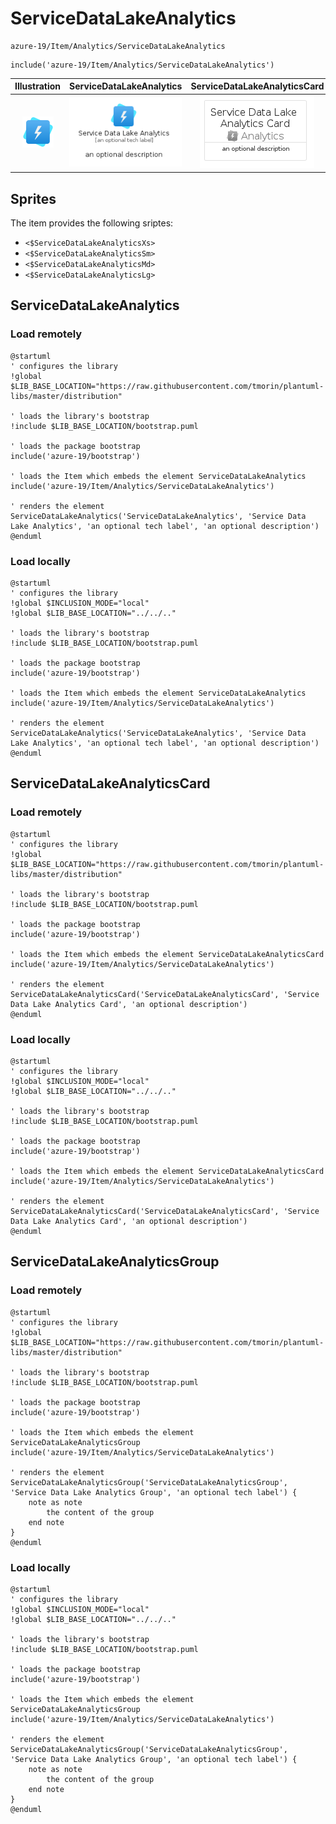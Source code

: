# ServiceDataLakeAnalytics


```text
azure-19/Item/Analytics/ServiceDataLakeAnalytics
```

```text
include('azure-19/Item/Analytics/ServiceDataLakeAnalytics')
```



| Illustration | ServiceDataLakeAnalytics | ServiceDataLakeAnalyticsCard | ServiceDataLakeAnalyticsGroup |
| :---: | :---: | :---: | :---: |
| ![illustration for Illustration](../../../azure-19/Item/Analytics/ServiceDataLakeAnalytics.png) | ![illustration for ServiceDataLakeAnalytics](../../../azure-19/Item/Analytics/ServiceDataLakeAnalytics.Local.png) | ![illustration for ServiceDataLakeAnalyticsCard](../../../azure-19/Item/Analytics/ServiceDataLakeAnalyticsCard.Local.png) | ![illustration for ServiceDataLakeAnalyticsGroup](../../../azure-19/Item/Analytics/ServiceDataLakeAnalyticsGroup.Local.png) |



## Sprites
The item provides the following sriptes:

- `<$ServiceDataLakeAnalyticsXs>`
- `<$ServiceDataLakeAnalyticsSm>`
- `<$ServiceDataLakeAnalyticsMd>`
- `<$ServiceDataLakeAnalyticsLg>`





## ServiceDataLakeAnalytics

### Load remotely
```plantuml
@startuml
' configures the library
!global $LIB_BASE_LOCATION="https://raw.githubusercontent.com/tmorin/plantuml-libs/master/distribution"

' loads the library's bootstrap
!include $LIB_BASE_LOCATION/bootstrap.puml

' loads the package bootstrap
include('azure-19/bootstrap')

' loads the Item which embeds the element ServiceDataLakeAnalytics
include('azure-19/Item/Analytics/ServiceDataLakeAnalytics')

' renders the element
ServiceDataLakeAnalytics('ServiceDataLakeAnalytics', 'Service Data Lake Analytics', 'an optional tech label', 'an optional description')
@enduml
```

### Load locally
```plantuml
@startuml
' configures the library
!global $INCLUSION_MODE="local"
!global $LIB_BASE_LOCATION="../../.."

' loads the library's bootstrap
!include $LIB_BASE_LOCATION/bootstrap.puml

' loads the package bootstrap
include('azure-19/bootstrap')

' loads the Item which embeds the element ServiceDataLakeAnalytics
include('azure-19/Item/Analytics/ServiceDataLakeAnalytics')

' renders the element
ServiceDataLakeAnalytics('ServiceDataLakeAnalytics', 'Service Data Lake Analytics', 'an optional tech label', 'an optional description')
@enduml
```

## ServiceDataLakeAnalyticsCard

### Load remotely
```plantuml
@startuml
' configures the library
!global $LIB_BASE_LOCATION="https://raw.githubusercontent.com/tmorin/plantuml-libs/master/distribution"

' loads the library's bootstrap
!include $LIB_BASE_LOCATION/bootstrap.puml

' loads the package bootstrap
include('azure-19/bootstrap')

' loads the Item which embeds the element ServiceDataLakeAnalyticsCard
include('azure-19/Item/Analytics/ServiceDataLakeAnalytics')

' renders the element
ServiceDataLakeAnalyticsCard('ServiceDataLakeAnalyticsCard', 'Service Data Lake Analytics Card', 'an optional description')
@enduml
```

### Load locally
```plantuml
@startuml
' configures the library
!global $INCLUSION_MODE="local"
!global $LIB_BASE_LOCATION="../../.."

' loads the library's bootstrap
!include $LIB_BASE_LOCATION/bootstrap.puml

' loads the package bootstrap
include('azure-19/bootstrap')

' loads the Item which embeds the element ServiceDataLakeAnalyticsCard
include('azure-19/Item/Analytics/ServiceDataLakeAnalytics')

' renders the element
ServiceDataLakeAnalyticsCard('ServiceDataLakeAnalyticsCard', 'Service Data Lake Analytics Card', 'an optional description')
@enduml
```

## ServiceDataLakeAnalyticsGroup

### Load remotely
```plantuml
@startuml
' configures the library
!global $LIB_BASE_LOCATION="https://raw.githubusercontent.com/tmorin/plantuml-libs/master/distribution"

' loads the library's bootstrap
!include $LIB_BASE_LOCATION/bootstrap.puml

' loads the package bootstrap
include('azure-19/bootstrap')

' loads the Item which embeds the element ServiceDataLakeAnalyticsGroup
include('azure-19/Item/Analytics/ServiceDataLakeAnalytics')

' renders the element
ServiceDataLakeAnalyticsGroup('ServiceDataLakeAnalyticsGroup', 'Service Data Lake Analytics Group', 'an optional tech label') {
    note as note
        the content of the group
    end note
}
@enduml
```

### Load locally
```plantuml
@startuml
' configures the library
!global $INCLUSION_MODE="local"
!global $LIB_BASE_LOCATION="../../.."

' loads the library's bootstrap
!include $LIB_BASE_LOCATION/bootstrap.puml

' loads the package bootstrap
include('azure-19/bootstrap')

' loads the Item which embeds the element ServiceDataLakeAnalyticsGroup
include('azure-19/Item/Analytics/ServiceDataLakeAnalytics')

' renders the element
ServiceDataLakeAnalyticsGroup('ServiceDataLakeAnalyticsGroup', 'Service Data Lake Analytics Group', 'an optional tech label') {
    note as note
        the content of the group
    end note
}
@enduml
```

